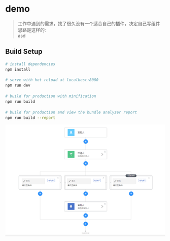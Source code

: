 # demo

> 工作中遇到的需求，找了很久没有一个适合自己的插件，决定自己写组件
> 思路是这样的: <br>
asd 
## Build Setup

``` bash
# install dependencies
npm install

# serve with hot reload at localhost:8080
npm run dev

# build for production with minification
npm run build

# build for production and view the bundle analyzer report
npm run build --report
```
![Image text](./8.png)
